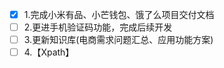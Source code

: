 
- [x] 1.完成小米有品、小芒钱包、饿了么项目交付文档
- [ ] 2.更进手机验证码功能，完成后续开发
- [ ] 3.更新知识库(电商需求问题汇总、应用功能方案)
- [ ] 4.【Xpath】